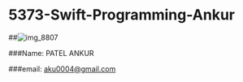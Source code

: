 # 5373-Swift-Programming-Ankur
##![img_8807](https://cloud.githubusercontent.com/assets/8570292/5861582/3f7abdf2-a230-11e4-8afc-bcc514a0aada.JPG)

###Name: PATEL ANKUR

###email: aku0004@gmail.com
